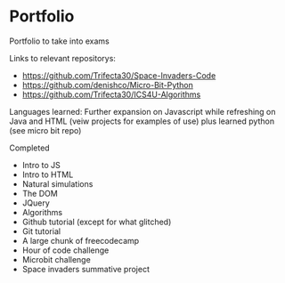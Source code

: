 # Portfolio
Portfolio to take into exams

Links to relevant repositorys:
- https://github.com/Trifecta30/Space-Invaders-Code
- https://github.com/denishco/Micro-Bit-Python
- https://github.com/Trifecta30/ICS4U-Algorithms

Languages learned: Further expansion on Javascript while refreshing on Java and HTML (veiw projects for examples of use) plus learned
python (see micro bit repo)

Completed
- Intro to JS
- Intro to HTML
- Natural simulations
- The DOM
- JQuery
- Algorithms
- Github tutorial (except for what glitched)
- Git tutorial
- A large chunk of freecodecamp
- Hour of code challenge
- Microbit challenge
- Space invaders summative project
